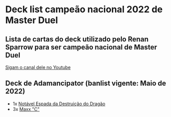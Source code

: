 # Deck list campeão nacional 2022 de Master Duel

## Lista de cartas do deck utilizado pelo Renan Sparrow para ser campeão nacional de Master Duel 

[Sigam o canal dele no Youtube](https://www.youtube.com/c/RenanSparrow)


## Deck de Adamancipator (banlist vigente: Maio de 2022)

 - 1x [Notável Espada da Destruição do Dragão](https://yugioh.fandom.com/pt-br/wiki/Dragon_Buster_Destruction_Sword)
 - 3x [Maxx "C"](https://yugioh.fandom.com/pt-br/wiki/Maxx_%22C%22)
